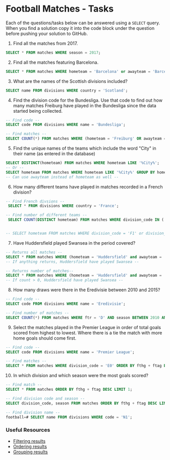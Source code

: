 # Football Matches - Tasks

Each of the questions/tasks below can be answered using a `SELECT` query. When you find a solution copy it into the code block under the question before pushing your solution to GitHub.

1) Find all the matches from 2017.

```sql
SELECT * FROM matches WHERE season = 2017;

```

2) Find all the matches featuring Barcelona.

```sql
SELECT * FROM matches WHERE hometeam = 'Barcelona' or awayteam = 'Barcelona';

```

3) What are the names of the Scottish divisions included?

```sql
SELECT name FROM divisions WHERE country = 'Scotland';

```

4) Find the division code for the Bundesliga. Use that code to find out how many matches Freiburg have played in the Bundesliga since the data started being collected.

```sql
-- Find code --
SELECT code FROM divisions WHERE name = 'Bundesliga';

-- Find matches --
SELECT COUNT(*) FROM matches WHERE (hometeam = 'Freiburg' OR awayteam = 'Freiburg') AND division_code = 'D1';

```

5) Find the unique names of the teams which include the word "City" in their name (as entered in the database)

```sql
SELECT DISTINCT(hometeam) FROM matches WHERE hometeam LIKE '%City%';
-- Or --
SELECT hometeam FROM matches WHERE hometeam LIKE '%City%' GROUP BY hometeam;
-- Can use awayteam instead of hometeam as well -- 

```

6) How many different teams have played in matches recorded in a French division?

```sql
-- Find French divsions --
 SELECT * FROM divisions WHERE country = 'France';

-- Find number of different teams -- 
 SELECT COUNT(DISTINCT hometeam) FROM matches WHERE division_code IN ('F1', 'F2');


-- SELECT hometeam FROM matches WHERE division_code = 'F1' or division_code = 'F2' GROUP BY hometeam;


```

7) Have Huddersfield played Swansea in the period covered?

```sql
-- Returns all matches --
SELECT * FROM matches WHERE (hometeam = 'Huddersfield' and awayteam = 'Swansea') or (hometeam = 'Swansea' and awayteam = 'Huddersfield');
-- If anything returns, Huddersfield have played Swansea --

-- Returns number of matches--
SELECT * FROM matches WHERE (hometeam = 'Huddersfield' and awayteam = 'Swansea') or (hometeam = 'Swansea' and awayteam = 'Huddersfield');
-- If count > 0, Huddersfield have played Swansea --

```

8) How many draws were there in the Eredivisie between 2010 and 2015?

```sql
-- Find code --
SELECT code FROM divisions WHERE name = 'Eredivisie';

-- Find number of matches --
SELECT COUNT(*) FROM matches WHERE ftr = 'D' AND season BETWEEN 2010 AND 2013;

```

9) Select the matches played in the Premier League in order of total goals scored from highest to lowest. Where there is a tie the match with more home goals should come first.

```sql
-- Find code --
SELECT code FROM divisions WHERE name = 'Premier League';

-- Find matches --
SELECT * FROM matches WHERE division_code = 'E0' ORDER BY fthg + ftag DESC, fthg DESC;

```

10) In which division and which season were the most goals scored?

```sql
-- Find match --
SELECT * FROM matches ORDER BY fthg + ftag DESC LIMIT 1;

-- Find division code and season --
SELECT division_code, season FROM matches ORDER BY fthg + ftag DESC LIMIT 1;

-- Find division name --
football=# SELECT name FROM divisions WHERE code = 'N1';

```

### Useful Resources

- [Filtering results](https://www.w3schools.com/sql/sql_where.asp)
- [Ordering results](https://www.w3schools.com/sql/sql_orderby.asp)
- [Grouping results](https://www.w3schools.com/sql/sql_groupby.asp)